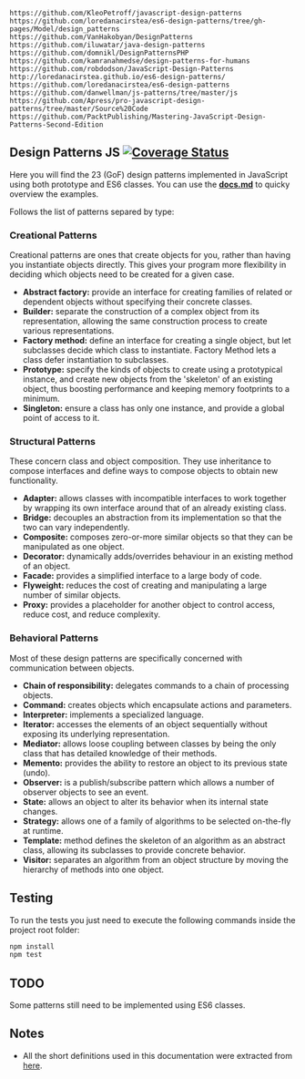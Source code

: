```
https://github.com/KleoPetroff/javascript-design-patterns
https://github.com/loredanacirstea/es6-design-patterns/tree/gh-pages/Model/design_patterns
https://github.com/VanHakobyan/DesignPatterns
https://github.com/iluwatar/java-design-patterns
https://github.com/domnikl/DesignPatternsPHP
https://github.com/kamranahmedse/design-patterns-for-humans
https://github.com/robdodson/JavaScript-Design-Patterns
http://loredanacirstea.github.io/es6-design-patterns/
https://github.com/loredanacirstea/es6-design-patterns
https://github.com/danwellman/js-patterns/tree/master/js
https://github.com/Apress/pro-javascript-design-patterns/tree/master/Source%20Code
https://github.com/PacktPublishing/Mastering-JavaScript-Design-Patterns-Second-Edition
```

## Design Patterns JS [![Coverage Status](https://coveralls.io/repos/github/FelipeBB/Design-Patterns-JS/badge.svg?branch=master)](https://coveralls.io/github/FelipeBB/Design-Patterns-JS?branch=master)

Here you will find the 23 (GoF) design patterns implemented in JavaScript using both prototype and ES6 classes. You can use the [**docs.md**](docs.md) to quicky overview the examples.

Follows the list of patterns separed by type:

### Creational Patterns
Creational patterns are ones that create objects for you, rather than having you instantiate objects directly. This gives your program more flexibility in deciding which objects need to be created for a given case.

- **Abstract factory:** provide an interface for creating families of related or dependent objects without specifying their concrete classes.
- **Builder:** separate the construction of a complex object from its representation, allowing the same construction process to create various representations.
- **Factory method:** define an interface for creating a single object, but let subclasses decide which class to instantiate. Factory Method lets a class defer instantiation to subclasses.
- **Prototype:** specify the kinds of objects to create using a prototypical instance, and create new objects from the 'skeleton' of an existing object, thus boosting performance and keeping memory footprints to a minimum.
- **Singleton:** ensure a class has only one instance, and provide a global point of access to it.

### Structural Patterns
These concern class and object composition. They use inheritance to compose interfaces and define ways to compose objects to obtain new functionality.

- **Adapter:** allows classes with incompatible interfaces to work together by wrapping its own interface around that of an already existing class.
- **Bridge:** decouples an abstraction from its implementation so that the two can vary independently.
- **Composite:** composes zero-or-more similar objects so that they can be manipulated as one object.
- **Decorator:** dynamically adds/overrides behaviour in an existing method of an object.
- **Facade:** provides a simplified interface to a large body of code.
- **Flyweight:** reduces the cost of creating and manipulating a large number of similar objects.
- **Proxy:** provides a placeholder for another object to control access, reduce cost, and reduce complexity.

### Behavioral Patterns
Most of these design patterns are specifically concerned with communication between objects.

- **Chain of responsibility:** delegates commands to a chain of processing objects.
- **Command:** creates objects which encapsulate actions and parameters.
- **Interpreter:** implements a specialized language.
- **Iterator:** accesses the elements of an object sequentially without exposing its underlying representation.
- **Mediator:** allows loose coupling between classes by being the only class that has detailed knowledge of their methods.
- **Memento:** provides the ability to restore an object to its previous state (undo).
- **Observer:** is a publish/subscribe pattern which allows a number of observer objects to see an event.
- **State:** allows an object to alter its behavior when its internal state changes.
- **Strategy:** allows one of a family of algorithms to be selected on-the-fly at runtime.
- **Template:** method defines the skeleton of an algorithm as an abstract class, allowing its subclasses to provide concrete behavior.
- **Visitor:** separates an algorithm from an object structure by moving the hierarchy of methods into one object.

## Testing
To run the tests you just need to execute the following commands inside the project root folder:
```bash
npm install
npm test
```

## TODO
Some patterns still need to be implemented using ES6 classes.

## Notes
- All the short definitions used in this documentation were extracted from [here](https://en.wikipedia.org/wiki/Design_Patterns).

<!-- 

PERHAPS USEFUL? https://able.bio/drenther/javascript-design-patterns--89mv2af

-->
